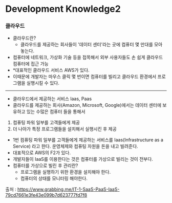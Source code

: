 # Development Knowledge2

### 클라우드

- 클라우드란? 
    - 클라우드를 제공하는 회사들이 '데이터 센터'라는 곳에 컴퓨터 몇 만대를 모아 놓는다.
- 컴퓨터에 네트워크, 가상화 기술 등을 접목해서 외부 사용자들도 손 쉽게 클라우드 컴퓨터에 접근 가능
- *대표적인 클라우드 서비스 AWS가 있다.
- 이때문에 개발자는 마우스 클릭 몇 번이면 컴퓨터를 빌리고 클라우드 환경에서 프로그램을 실행시킬 수 있다.
---
- 클라우드에서 제공하는 서비스 laas, Paas
- 클라우드를 제공하는 회사(Amazon, Microsoft, Google)에서는 데이터 센터에 보유하고 있는 수많은 컴퓨터 들을 통해서
1. 컴퓨팅 파워 일부를 고객들에게 제공
2. 더 나아가 특정 프로그램들을 설치해서 실행시킨 후 제공

- 1번 컴퓨팅 파워 일부를 고객들에게 제공하는 서비스를 Iaas(Infrastructure as a Service) 라고 한다. 운영체제와 컴퓨팅 자원을 돈을 내고 빌려준다.
- 대표적으로 AWS의 F2가 있다.
- 개발자들이 IaaS를 이용한다는 것은 컴퓨터를 가상으로 빌리는 것이 전부다.
- 컴퓨터를 가상으로 빌린 후 관리란?
    - 프로그램을 실행하기 위한 환경을 설치해야 한다.
    - 컴퓨터의 상태를 모니터링 해야한다.

출처 : https://www.grabbing.me/IT-1-SaaS-PaaS-IaaS-79cd7661e3fe43e099b7d623777fd7f8